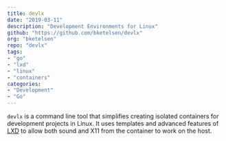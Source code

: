 ```yaml
---
title: devlx
date: "2019-03-11"
description: "Development Environments for Linux"
github: "https://github.com/bketelsen/devlx"
org: "bketelsen"
repo: "devlx"
tags:
- "go"
- "lxd"
- "linux"
- "containers"
categories:
- "Development"
- "Go"
---
```


`devlx` is a command line tool that simplifies creating isolated containers for development projects in Linux.  It uses templates and advanced features of [LXD](https://linuxcontainers.org/lxd/introduction/) to allow both sound and X11 from the container to work on the host.